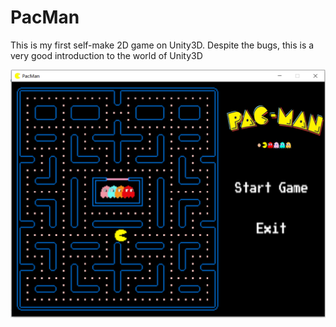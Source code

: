 # PacMan
This is my first self-make 2D game on Unity3D. Despite the bugs, this is a very good introduction to the world of Unity3D

![image](https://github.com/zkyguo/PacMan/blob/master/PacMan.PNG)
